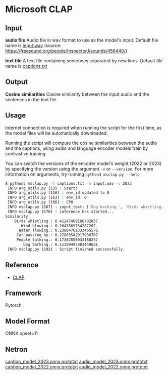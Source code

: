 # Microsoft CLAP

## Input

**audio file**
Audio file in wav format to use as the model's input. 
Default file name is [input.wav](./input.wav)
(source: https://freesound.org/people/InspectorJ/sounds/456440/)



**text file**
A text file containing sentences separated by new lines.
Default file name is [captions.txt](./captions.txt)

## Output

**Cosine similarities**
Cosine similarity between the input audio and the sentences in the text file.

## Usage
Internet connection is required when running the script for the first time, as the model files will be automatically downloaded.

Running the script will compute the cosine similarities between the audio and the captions, using audio and language encoder models train by contrastive training.

You can switch the versions of the encoder model's weight (2022 or 2023) by specifying the version using the argument ```-v``` or ```--version```.
For more information on arguments, try running ```python3 msclap.py --help```
```bash
$ python3 msclap.py -t captions.txt -a input.wav -v 2023
 INFO arg_utils.py (13) : Start!
 INFO arg_utils.py (158) : env_id updated to 0
 INFO arg_utils.py (163) : env_id: 0
 INFO arg_utils.py (166) : CPU
 INFO msclap.py (167) : input_text: ['Dog barking.', 'Birds whistling.', 'Car passing by.', 'Wind blowing.', 'Water flowing.', 'People talking.']
 INFO msclap.py (170) : inference has started...
Similarity: 
    Birds whistling.: 0.41247469186782837
       Wind blowing.: 0.2643369734287262
      Water flowing.: 0.23884761333465576
     Car passing by.: 0.22803542017936707
     People talking.: 0.17387858033180237
        Dog barking.: 0.11309497803449631
 INFO msclap.py (192) : Script finished successfully.
```

## Reference

* [CLAP](https://github.com/microsoft/CLAP)

## Framework

Pytorch

## Model Format

ONNX opset=11

## Netron

[caption_model_2023.onnx.prototxt]()
[audio_model_2023.onnx.prototxt]()
[caption_model_2022.onnx.prototxt]()
[audio_model_2022.onnx.prototxt]()



